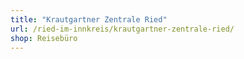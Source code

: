 ```yaml
---
title: "Krautgartner Zentrale Ried"
url: /ried-im-innkreis/krautgartner-zentrale-ried/
shop: Reisebüro
---
```

